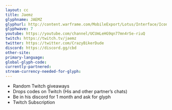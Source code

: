 ```yaml
---
layout: cc
title: Jaemz
glyphname: JAEMZ
glyphurl: http://content.warframe.com/MobileExport/Lotus/Interface/Icons/Player/ContentCreators/CrazyBikerDude.png
glyphwave: 7
youtube: https://youtube.com/channel/UCUmLeHG9qn77mn4rSe-riuQ
twitch: https://twitch.tv/jaemz
twitter: https://twitter.com/CrazyBikerDude
discord: https://discord.gg/cbd
other-site: 
primary-language: 
global-glyph-code: 
currently-partnered: 
stream-currency-needed-for-glyph: 
---
```

* Random Twitch giveaways
* Drops codes on Twitch (His and other partner’s chats)
* Be in his discord for 1 month and ask for glyph
* Twitch Subscription
